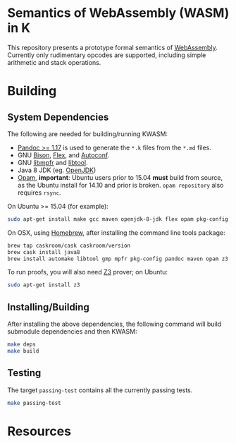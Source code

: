 Semantics of WebAssembly (WASM) in K
====================================

This repository presents a prototype formal semantics of [WebAssembly].
Currently only rudimentary opcodes are supported, including simple arithmetic and stack operations.

Building
========

System Dependencies
-------------------

The following are needed for building/running KWASM:

-   [Pandoc >= 1.17](https://pandoc.org) is used to generate the `*.k` files from the `*.md` files.
-   GNU [Bison](https://www.gnu.org/software/bison/), [Flex](https://github.com/westes/flex), and [Autoconf](http://www.gnu.org/software/autoconf/).
-   GNU [libmpfr](http://www.mpfr.org/) and [libtool](https://www.gnu.org/software/libtool/).
-   Java 8 JDK (eg. [OpenJDK](http://openjdk.java.net/))
-   [Opam](https://opam.ocaml.org/doc/Install.html), **important**: Ubuntu users prior to 15.04 **must** build from source, as the Ubuntu install for 14.10 and prior is broken.
    `opam repository` also requires `rsync`.

On Ubuntu >= 15.04 (for example):

```sh
sudo apt-get install make gcc maven openjdk-8-jdk flex opam pkg-config libmpfr-dev autoconf libtool pandoc zlib1g-dev
```

On OSX, using [Homebrew](https://brew.sh/), after installing the command line tools package:

```sh
brew tap caskroom/cask caskroom/version
brew cask install java8
brew install automake libtool gmp mpfr pkg-config pandoc maven opam z3
```

To run proofs, you will also need [Z3](https://github.com/Z3Prover/z3) prover; on Ubuntu:

```sh
sudo apt-get install z3
```

Installing/Building
-------------------

After installing the above dependencies, the following command will build submodule dependencies and then KWASM:

```sh
make deps
make build
```

Testing
-------

The target `passing-test` contains all the currently passing tests.

```sh
make passing-test
```

Resources
=========

[WebAssembly]: <https://github.com/WebAssembly/design>
